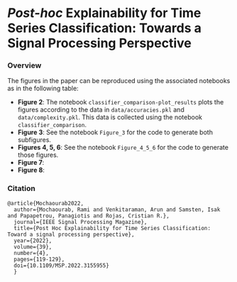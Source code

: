 # *Post-hoc* Explainability for Time Series Classification: Towards a Signal Processing Perspective


### Overview 

The figures in the paper can be reproduced using the associated notebooks as in the following table:


* **Figure 2**: The notebook `classifier_comparison-plot_results` plots the figures according to the data in `data/accuracies.pkl` and `data/complexity.pkl`. This data is collected using the notebook  `classifier_comparison`.
* **Figure 3**: See the notebook `Figure_3` for the code to generate both subfigures.
* **Figures 4, 5, 6**: See the notebook `Figure_4_5_6` for the code to generate those figures.
* **Figure 7**:
* **Figure 8**:


### Citation

```
@article{Mochaourab2022,
  author={Mochaourab, Rami and Venkitaraman, Arun and Samsten, Isak and Papapetrou, Panagiotis and Rojas, Cristian R.},
  journal={IEEE Signal Processing Magazine}, 
  title={Post Hoc Explainability for Time Series Classification: Toward a signal processing perspective}, 
  year={2022},
  volume={39},
  number={4},
  pages={119-129},
  doi={10.1109/MSP.2022.3155955}
  }